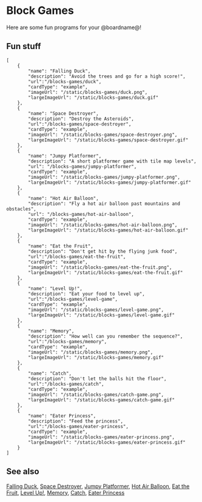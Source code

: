 # Block Games

Here are some fun programs for your @boardname@!

## Fun stuff

```codecard
[
    {
        "name": "Falling Duck",
        "description": "Avoid the trees and go for a high score!",
        "url":"/blocks-games/duck",
        "cardType": "example",
        "imageUrl": "/static/blocks-games/duck.png",
        "largeImageUrl": "/static/blocks-games/duck.gif"
    },
    {
        "name": "Space Destroyer",
        "description": "Destroy the Asteroids",
        "url":"/blocks-games/space-destroyer",
        "cardType": "example",
        "imageUrl": "/static/blocks-games/space-destroyer.png",
        "largeImageUrl": "/static/blocks-games/space-destroyer.gif"
    },
    {
        "name": "Jumpy Platformer",
        "description": "A short platformer game with tile map levels",
        "url": "/blocks-games/jumpy-platformer",
        "cardType": "example",
        "imageUrl": "/static/blocks-games/jumpy-platformer.png",
        "largeImageUrl": "/static/blocks-games/jumpy-platformer.gif"
    },
    {
        "name": "Hot Air Balloon",
        "description": "Fly a hot air balloon past mountains and obstacles",
        "url": "/blocks-games/hot-air-balloon",
        "cardType": "example",
        "imageUrl": "/static/blocks-games/hot-air-balloon.png",
        "largeImageUrl": "/static/blocks-games/hot-air-balloon.gif"
    },
    {
        "name": "Eat the Fruit",
        "description": "Don't get hit by the flying junk food",
        "url":"/blocks-games/eat-the-fruit",
        "cardType": "example",
        "imageUrl": "/static/blocks-games/eat-the-fruit.png",
        "largeImageUrl": "/static/blocks-games/eat-the-fruit.gif"
    },
    {
        "name": "Level Up!",
        "description": "Eat your food to level up",
        "url":"/blocks-games/level-game",
        "cardType": "example",
        "imageUrl": "/static/blocks-games/level-game.png",
        "largeImageUrl": "/static/blocks-games/level-game.gif"
    },
    {
        "name": "Memory",
        "description": "How well can you remember the sequence?",
        "url":"/blocks-games/memory",
        "cardType": "example",
        "imageUrl": "/static/blocks-games/memory.png",
        "largeImageUrl": "/static/blocks-games/memory.gif"
    },
    {
        "name": "Catch",
        "description": "Don't let the balls hit the floor",
        "url":"/blocks-games/catch",
        "cardType": "example",
        "imageUrl": "/static/blocks-games/catch-game.png",
        "largeImageUrl": "/static/blocks-games/catch-game.gif"
    },
    {
        "name": "Eater Princess",
        "description": "Feed the princess",
        "url":"/blocks-games/eater-princess",
        "cardType": "example",
        "imageUrl": "/static/blocks-games/eater-princess.png",
        "largeImageUrl": "/static/blocks-games/eater-princess.gif"
    }
]
```

## See also

[Falling Duck](/blocks-games/duck),
[Space Destroyer](/blocks-games/space-destroyer),
[Jumpy Platformer](/blocks-games/jumpy-platformer),
[Hot Air Balloon](/blocks-games/hot-air-balloon),
[Eat the Fruit](/blocks-games/eat-the-fruit),
[Level Up!](/blocks-games/level-game),
[Memory](/blocks-games/memory),
[Catch](/blocks-games/catch),
[Eater Princess](/blocks-games/eater-princess)
